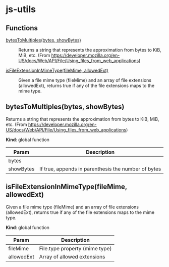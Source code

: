 # js-utils

## Functions

<dl>
<dt><a href="#bytesToMultiples">bytesToMultiples(bytes, showBytes)</a></dt>
<dd><p>Returns a string that represents the
approximation from bytes to KiB, MiB, etc.
(From <a href="https://developer.mozilla.org/en-US/docs/Web/API/File/Using_files_from_web_applications">https://developer.mozilla.org/en-US/docs/Web/API/File/Using_files_from_web_applications</a>)</p>
</dd>
<dt><a href="#isFileExtensionInMimeType">isFileExtensionInMimeType(fileMime, allowedExt)</a></dt>
<dd><p>Given a file mime type (fileMime) and an array of
file extensions (allowedExt), returns true if any of
the file extensions maps to the mime type.</p>
</dd>
</dl>

<a name="bytesToMultiples"></a>

## bytesToMultiples(bytes, showBytes)
Returns a string that represents the
approximation from bytes to KiB, MiB, etc.
(From https://developer.mozilla.org/en-US/docs/Web/API/File/Using_files_from_web_applications)

**Kind**: global function

| Param | Description |
| --- | --- |
| bytes |  |
| showBytes | If true, appends in parenthesis the number of bytes |

<a name="isFileExtensionInMimeType"></a>

## isFileExtensionInMimeType(fileMime, allowedExt)
Given a file mime type (fileMime) and an array of
file extensions (allowedExt), returns true if any of
the file extensions maps to the mime type.

**Kind**: global function

| Param | Description |
| --- | --- |
| fileMime | File.type property (mime type) |
| allowedExt | Array of allowed extensions |
